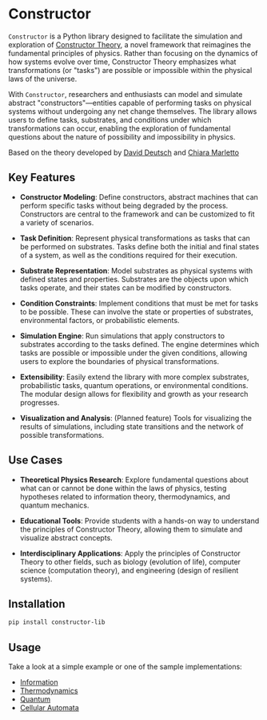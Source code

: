 # Constructor

`Constructor` is a Python library designed to facilitate the simulation and exploration of [Constructor Theory](https://www.constructortheory.org/), a novel framework that reimagines the fundamental principles of physics. Rather than focusing on the dynamics of how systems evolve over time, Constructor Theory emphasizes what transformations (or "tasks") are possible or impossible within the physical laws of the universe.

With `Constructor`, researchers and enthusiasts can model and simulate abstract "constructors"—entities capable of performing tasks on physical systems without undergoing any net change themselves. The library allows users to define tasks, substrates, and conditions under which transformations can occur, enabling the exploration of fundamental questions about the nature of possibility and impossibility in physics.

Based on the theory developed by [David Deutsch](https://www.daviddeutsch.org.uk/) and [Chiara Marletto](https://www.chiaramarletto.com/)

## **Key Features**

- **Constructor Modeling**: Define constructors, abstract machines that can perform specific tasks without being degraded by the process. Constructors are central to the framework and can be customized to fit a variety of scenarios.

- **Task Definition**: Represent physical transformations as tasks that can be performed on substrates. Tasks define both the initial and final states of a system, as well as the conditions required for their execution.

- **Substrate Representation**: Model substrates as physical systems with defined states and properties. Substrates are the objects upon which tasks operate, and their states can be modified by constructors.

- **Condition Constraints**: Implement conditions that must be met for tasks to be possible. These can involve the state or properties of substrates, environmental factors, or probabilistic elements.

- **Simulation Engine**: Run simulations that apply constructors to substrates according to the tasks defined. The engine determines which tasks are possible or impossible under the given conditions, allowing users to explore the boundaries of physical transformations.

- **Extensibility**: Easily extend the library with more complex substrates, probabilistic tasks, quantum operations, or environmental conditions. The modular design allows for flexibility and growth as your research progresses.

- **Visualization and Analysis**: (Planned feature) Tools for visualizing the results of simulations, including state transitions and the network of possible transformations.

## **Use Cases**

- **Theoretical Physics Research**: Explore fundamental questions about what can or cannot be done within the laws of physics, testing hypotheses related to information theory, thermodynamics, and quantum mechanics.

- **Educational Tools**: Provide students with a hands-on way to understand the principles of Constructor Theory, allowing them to simulate and visualize abstract concepts.

- **Interdisciplinary Applications**: Apply the principles of Constructor Theory to other fields, such as biology (evolution of life), computer science (computation theory), and engineering (design of resilient systems).

## **Installation**

```bash
pip install constructor-lib
```

## **Usage**

Take a look at a simple example or one of the sample implementations:

- [Information](./examples/Information.ipynb)
- [Thermodynamics](./examples/Thermodynamics.ipynb)
- [Quantum](./examples/Quantum.ipynb)
- [Cellular Automata](./examples/Cellular_Automata.ipynb)
